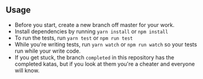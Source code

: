 ## Usage

- Before you start, create a new branch off master for your work.
- Install dependencies by running `yarn install` or `npm install`
- To run the tests, run `yarn test` or `npm run test`
- While you're writing tests, run `yarn watch` or `npm run watch` so your tests run while your write code.
- If you get stuck, the branch `completed` in this repository has the completed katas, but if you look at them you're a cheater and everyone will know.

